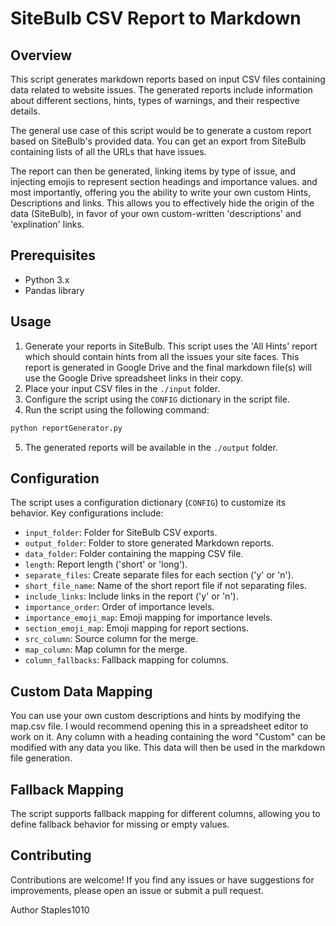 # SiteBulb CSV Report to Markdown

## Overview
This script generates markdown reports based on input CSV files containing data related to website issues. The generated reports include information about different sections, hints, types of warnings, and their respective details.

The general use case of this script would be to generate a custom report based on SiteBulb's provided data. You can get an export from SiteBulb containing lists of all the URLs that have issues.

The report can then be generated, linking items by type of issue, and injecting emojis to represent section headings and importance values. and most importantly, offering you the ability to write your own custom Hints, Descriptions and links. This allows you to effectively hide the origin of the data (SiteBulb), in favor of your own custom-written 'descriptions' and 'explination' links.

## Prerequisites
- Python 3.x
- Pandas library

## Usage
1. Generate your reports in SiteBulb. This script uses the 'All Hints' report which should contain hints from all the issues your site faces. This report is generated in Google Drive and the final markdown file(s) will use the Google Drive spreadsheet links in their copy.
2. Place your input CSV files in the `./input` folder.
3. Configure the script using the `CONFIG` dictionary in the script file.
4. Run the script using the following command:

```bash
python reportGenerator.py
```

5. The generated reports will be available in the `./output` folder.

## Configuration
The script uses a configuration dictionary (`CONFIG`) to customize its behavior. Key configurations include:

- `input_folder`: Folder for SiteBulb CSV exports.
- `output_folder`: Folder to store generated Markdown reports.
- `data_folder`: Folder containing the mapping CSV file.
- `length`: Report length ('short' or 'long').
- `separate_files`: Create separate files for each section ('y' or 'n').
- `short_file_name`: Name of the short report file if not separating files.
- `include_links`: Include links in the report ('y' or 'n').
- `importance_order`: Order of importance levels.
- `importance_emoji_map`: Emoji mapping for importance levels.
- `section_emoji_map`: Emoji mapping for report sections.
- `src_column`: Source column for the merge.
- `map_column`: Map column for the merge.
- `column_fallbacks`: Fallback mapping for columns.

## Custom Data Mapping
You can use your own custom descriptions and hints by modifying the map.csv file. I would recommend opening this in a spreadsheet editor to work on it.
Any column with a heading containing the word "Custom" can be modified with any data you like. This data will then be used in the markdown file generation.

## Fallback Mapping
The script supports fallback mapping for different columns, allowing you to define fallback behavior for missing or empty values.

## Contributing
Contributions are welcome! If you find any issues or have suggestions for improvements, please open an issue or submit a pull request.

Author Staples1010
